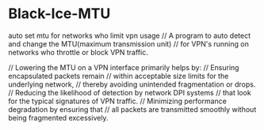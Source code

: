 # Black-Ice-MTU
auto set mtu for networks who limit vpn usage
// A program to auto detect and change the MTU(maximum transmission unit)
// for VPN's running on networks who throttle or block VPN traffic.

// Lowering the MTU on a VPN interface primarily helps by:
// Ensuring encapsulated packets remain
// within acceptable size limits for the underlying network,
// thereby avoiding unintended fragmentation or drops.
// Reducing the likelihood of detection by network DPI systems
// that look for the typical signatures of VPN traffic.
// Minimizing performance degradation by ensuring that
// all packets are transmitted smoothly without being fragmented excessively.

